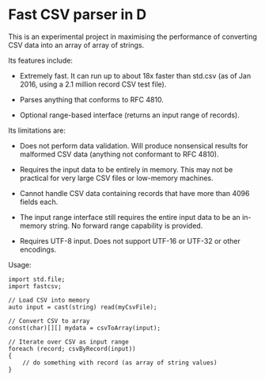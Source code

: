 Fast CSV parser in D
====================

This is an experimental project in maximising the performance of converting CSV
data into an array of array of strings.

Its features include:

- Extremely fast. It can run up to about 18x faster than std.csv (as of Jan
  2016, using a 2.1 million record CSV test file).

- Parses anything that conforms to RFC 4810.

- Optional range-based interface (returns an input range of records).

Its limitations are:

- Does not perform data validation. Will produce nonsensical results for
  malformed CSV data (anything not conformant to RFC 4810).

- Requires the input data to be entirely in memory. This may not be practical
  for very large CSV files or low-memory machines.

- Cannot handle CSV data containing records that have more than 4096 fields
  each.

- The input range interface still requires the entire input data to be an
  in-memory string. No forward range capability is provided.

- Requires UTF-8 input. Does not support UTF-16 or UTF-32 or other encodings.

Usage:

	import std.file;
	import fastcsv;

	// Load CSV into memory
	auto input = cast(string) read(myCsvFile);

	// Convert CSV to array
	const(char)[][] mydata = csvToArray(input);

	// Iterate over CSV as input range
	foreach (record; csvByRecord(input))
	{
	    // do something with record (as array of string values)
	}

